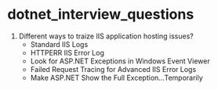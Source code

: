 # dotnet_interview_questions

1. Different ways to traize IIS application hosting issues?
   - Standard IIS Logs
   - HTTPERR  IIS Error Log
   - Look for ASP.NET Exceptions in Windows Event Viewer
   - Failed Request Tracing for Advanced IIS Error Logs
   - Make ASP.NET Show the Full Exception…Temporarily
